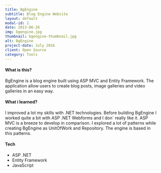 ```yaml
---
title: BgEngine
subtitle: Blog Engine Website
layout: default
modal-id: 2
date: 2013-06-26
img: bgengine.jpg
thumbnail: bgengine-thumbnail.jpg
alt: BgEngine
project-date: July 2016
client: Open Source
category: Tools
---
```


#### What is this?
BgEngine is a blog engine built using ASP MVC and Entity Framework. The application allow users to create blog posts, image galleries and video galleries in an easy way.

#### What i learned?
I improved a lot my skills with .NET technologies. Before building BgEngine I worked quite a bit with ASP .NET Webforms and I don´ really like it. ASP MVC is a breeze to develop in comparison.
I explored a lot of patterns while creating BgEngine as UnitOfWork and Repository. The engine is based in this patterns.

#### Tech
- ASP .NET
- Entity Framework
- JavaScript